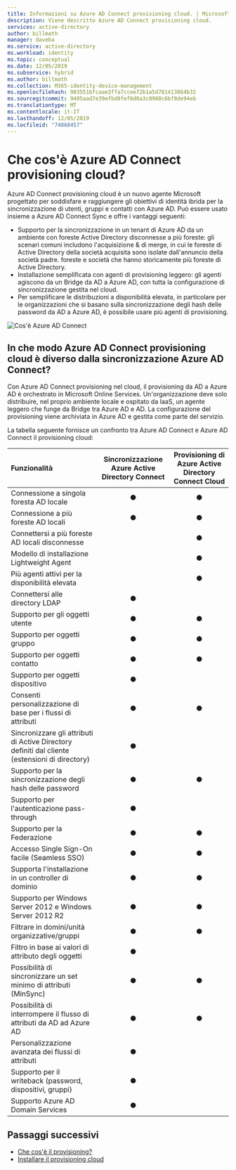 ```yaml
---
title: Informazioni su Azure AD Connect provisioning cloud. | Microsoft Docs
description: Viene descritto Azure AD Connect provisioning cloud.
services: active-directory
author: billmath
manager: daveba
ms.service: active-directory
ms.workload: identity
ms.topic: conceptual
ms.date: 12/05/2019
ms.subservice: hybrid
ms.author: billmath
ms.collection: M365-identity-device-management
ms.openlocfilehash: 903551bfcaae3ffa7ccee72b1a5d781413864b32
ms.sourcegitcommit: 9405aad7e39efbd8fef6d0a3c8988c6bf8de94eb
ms.translationtype: MT
ms.contentlocale: it-IT
ms.lasthandoff: 12/05/2019
ms.locfileid: "74868457"
---
```

# <a name="what-is-azure-ad-connect-cloud-provisioning"></a>Che cos'è Azure AD Connect provisioning cloud?
Azure AD Connect provisioning cloud è un nuovo agente Microsoft progettato per soddisfare e raggiungere gli obiettivi di identità ibrida per la sincronizzazione di utenti, gruppi e contatti con Azure AD.  Può essere usato insieme a Azure AD Connect Sync e offre i vantaggi seguenti:
    
- Supporto per la sincronizzazione in un tenant di Azure AD da un ambiente con foreste Active Directory disconnesse a più foreste: gli scenari comuni includono l'acquisizione & di merge, in cui le foreste di Active Directory della società acquisita sono isolate dall'annuncio della società padre. foreste e società che hanno storicamente più foreste di Active Directory.
- Installazione semplificata con agenti di provisioning leggero: gli agenti agiscono da un Bridge da AD a Azure AD, con tutta la configurazione di sincronizzazione gestita nel cloud. 
- Per semplificare le distribuzioni a disponibilità elevata, in particolare per le organizzazioni che si basano sulla sincronizzazione degli hash delle password da AD a Azure AD, è possibile usare più agenti di provisioning.


![Cos'è Azure AD Connect](media/what-is-cloud-provisioning/architecture.png)

## <a name="how-is-azure-ad-connect-cloud-provisioning-different-from-azure-ad-connect-sync"></a>In che modo Azure AD Connect provisioning cloud è diverso dalla sincronizzazione Azure AD Connect?
Con Azure AD Connect provisioning nel cloud, il provisioning da AD a Azure AD è orchestrato in Microsoft Online Services. Un'organizzazione deve solo distribuire, nel proprio ambiente locale e ospitato da IaaS, un agente leggero che funge da Bridge tra Azure AD e AD. La configurazione del provisioning viene archiviata in Azure AD e gestita come parte del servizio.

La tabella seguente fornisce un confronto tra Azure AD Connect e Azure AD Connect il provisioning cloud:

| Funzionalità | Sincronizzazione Azure Active Directory Connect| Provisioning di Azure Active Directory Connect Cloud |
|:--- |:---:|:---:|
|Connessione a singola foresta AD locale|● |● |
| Connessione a più foreste AD locali |● |● |
| Connettersi a più foreste AD locali disconnesse | |● |
| Modello di installazione Lightweight Agent | |● |
| Più agenti attivi per la disponibilità elevata | |● |
| Connettersi alle directory LDAP|●| | 
| Supporto per gli oggetti utente |● |● |
| Supporto per oggetti gruppo |● |● |
| Supporto per oggetti contatto |● |● |
| Supporto per oggetti dispositivo |● | |
| Consenti personalizzazione di base per i flussi di attributi |● |● |
| Sincronizzare gli attributi di Active Directory definiti dal cliente (estensioni di directory) |● | |
| Supporto per la sincronizzazione degli hash delle password |●|●|
| Supporto per l'autenticazione pass-through |●||
| Supporto per la Federazione |●|●|
| Accesso Single Sign-On facile (Seamless SSO)|● |●|
| Supporta l'installazione in un controller di dominio |● |● |
| Supporto per Windows Server 2012 e Windows Server 2012 R2 |● |● |
| Filtrare in domini/unità organizzative/gruppi |● |● |
| Filtro in base ai valori di attributo degli oggetti |● | |
| Possibilità di sincronizzare un set minimo di attributi (MinSync) |● |● |
| Possibilità di interrompere il flusso di attributi da AD ad Azure AD |● |● |
| Personalizzazione avanzata dei flussi di attributi |● | |
| Supporto per il writeback (password, dispositivi, gruppi) |● | |
| Supporto Azure AD Domain Services|● | |

## <a name="next-steps"></a>Passaggi successivi 

- [Che cos'è il provisioning?](what-is-provisioning.md)
- [Installare il provisioning cloud](how-to-install.md)

